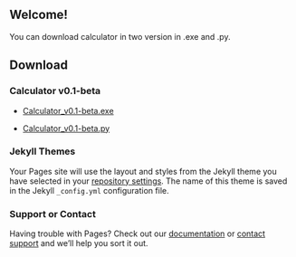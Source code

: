 ## Welcome!

You can download calculator in two version in .exe and .py.

## Download

### Calculator v0.1-beta

- [Calculator_v0.1-beta.exe](/downloads/Calculator_v0.1-beta.exe)

- [Calculator_v0.1-beta.py](/downloads/Calculator_v0.1-beta.py)


### Jekyll Themes

Your Pages site will use the layout and styles from the Jekyll theme you have selected in your [repository settings](https://github.com/CoderPY4/coderpy4.github.io/settings). The name of this theme is saved in the Jekyll `_config.yml` configuration file.

### Support or Contact

Having trouble with Pages? Check out our [documentation](https://docs.github.com/categories/github-pages-basics/) or [contact support](https://github.com/contact) and we’ll help you sort it out.
